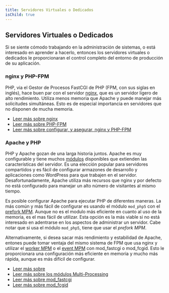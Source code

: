 ```yaml
---
title: Servidores Virtuales o Dedicados
isChild: true
---
```


## Servidores Virtuales o Dedicados

Si se siente cómodo trabajando en la administración de sistemas, o está interesado en aprender a hacerlo, entonces los servidores virtuales o dedicados le proporcionaran el control completo del entorno de producción de su aplicación.

### nginx y PHP-FPM

PHP, via el Gestor de Procesos FastCGI de PHP (FPM, con sus siglas en inglés), hace buen par con el servidor [nginx](http://nginx.org), que es un servidor ligero de alto rendimiento. Utiliza menos memoria que Apache y puede manejar más solicitudes simultáneas. Esto es de especial importancia en servidores que no disponen de mucha memoria.

* [Leer más sobre nginx](http://nginx.org)
* [Leer más sobre PHP-FPM](http://php.net/manual/es/install.fpm.php)
* [Leer más sobre configurar, y asegurar, nginx y PHP-FPM](https://nealpoole.com/blog/2011/04/setting-up-php-fastcgi-and-nginx-dont-trust-the-tutorials-check-your-configuration/)

### Apache y PHP

PHP y Apache gozan de una larga historia juntos. Apache es muy configurable y tiene muchos [módulos](http://httpd.apache.org/docs/2.4/mod/) disponibles que extienden las características del servidor. Es una elección popular para servidores compartidos y es fácil de configurar armazones de desarrollo y aplicaciones como WordPress para que trabajen en el servidor. Desafortunadamente, Apache utiliza más recursos que nginx y por defecto no está configurado para manejar un alto número de visitantes al mismo tiempo.

Es posible configurar Apache para ejecutar PHP de diferentes maneras. La más común y más fácil de configurar es usando el módulo `mod_php5` con el [prefork MPM](http://httpd.apache.org/docs/2.4/mod/prefork.html). Aunque no es el modulo más eficiente en cuanto al uso de la memoria, es el mas fácil de utilizar. Esta opción es la más viable si no está interesado en adentrarse en los aspectos de administrar un servidor. Cabe notar que si usa el módulo `mod_php5`, tiene que usar el *prefork MPM*.

Alternativamente, si desea sacar más rendimiento y estabilidad de Apache, entones puede tomar ventaja del mismo sistema de FPM que usa nginx y utilizar el [worker MPM](http://httpd.apache.org/docs/2.4/mod/worker.html) o el [event MPM](http://httpd.apache.org/docs/2.4/mod/event.html) con mod_fastcgi o mod_fcgid. Esto le proporcionara una configuración más eficiente en memoria y mucho más rápida, aunque es más difícil de configurar.

* [Leer más sobre](http://httpd.apache.org/)
* [Leer más sobre los módulos Multi-Processing](http://httpd.apache.org/docs/2.4/mod/mpm_common.html)
* [Leer más sobre mod_fastcgi](http://www.fastcgi.com/mod_fastcgi/docs/mod_fastcgi.html)
* [Leer más sobre mod_fcgid](http://httpd.apache.org/mod_fcgid/)
